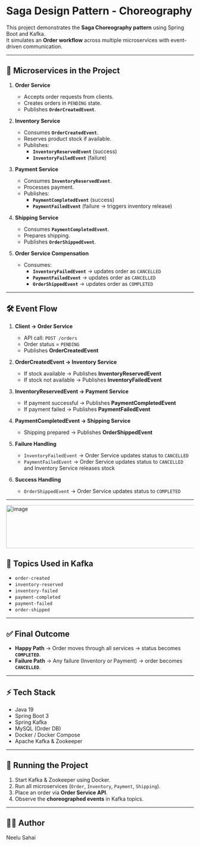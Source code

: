 # Saga Design Pattern - Choreography

This project demonstrates the **Saga Choreography pattern** using Spring Boot and Kafka.  
It simulates an **Order workflow** across multiple microservices with event-driven communication.  

---

## 🚀 Microservices in the Project

1. **Order Service**
   - Accepts order requests from clients.
   - Creates orders in `PENDING` state.
   - Publishes **`OrderCreatedEvent`**.

2. **Inventory Service**
   - Consumes **`OrderCreatedEvent`**.
   - Reserves product stock if available.
   - Publishes:
     - **`InventoryReservedEvent`** (success)  
     - **`InventoryFailedEvent`** (failure)

3. **Payment Service**
   - Consumes **`InventoryReservedEvent`**.
   - Processes payment.
   - Publishes:
     - **`PaymentCompletedEvent`** (success)  
     - **`PaymentFailedEvent`** (failure → triggers inventory release)

4. **Shipping Service**
   - Consumes **`PaymentCompletedEvent`**.
   - Prepares shipping.
   - Publishes **`OrderShippedEvent`**.

5. **Order Service Compensation**
   - Consumes:
     - **`InventoryFailedEvent`** → updates order as `CANCELLED`
     - **`PaymentFailedEvent`** → updates order as `CANCELLED`
     - **`OrderShippedEvent`** → updates order as `COMPLETED`

---

## 🛠 Event Flow

1. **Client → Order Service**
   - API call: `POST /orders`
   - Order status = `PENDING`
   - Publishes **OrderCreatedEvent**

2. **OrderCreatedEvent → Inventory Service**
   - If stock available → Publishes **InventoryReservedEvent**  
   - If stock not available → Publishes **InventoryFailedEvent**

3. **InventoryReservedEvent → Payment Service**
   - If payment successful → Publishes **PaymentCompletedEvent**  
   - If payment failed → Publishes **PaymentFailedEvent**

4. **PaymentCompletedEvent → Shipping Service**
   - Shipping prepared → Publishes **OrderShippedEvent**

5. **Failure Handling**
   - `InventoryFailedEvent` → Order Service updates status to `CANCELLED`
   - `PaymentFailedEvent` → Order Service updates status to `CANCELLED` and Inventory Service releases stock

6. **Success Handling**
   - `OrderShippedEvent` → Order Service updates status to `COMPLETED`

---
<img width="1528" height="116" alt="image" src="https://github.com/user-attachments/assets/9449d6b5-bc14-4215-b0bd-ab2e39557510" />



## 📌 Topics Used in Kafka

- `order-created`
- `inventory-reserved`
- `inventory-failed`
- `payment-completed`
- `payment-failed`
- `order-shipped`

---

## ✅ Final Outcome

- **Happy Path** → Order moves through all services → status becomes **`COMPLETED`**.  
- **Failure Path** → Any failure (Inventory or Payment) → order becomes **`CANCELLED`**.

---

## ⚡ Tech Stack

- Java 19
- Spring Boot 3
- Spring Kafka
- MySQL (Order DB)
- Docker / Docker Compose
- Apache Kafka & Zookeeper

---

## 🔑 Running the Project

1. Start Kafka & Zookeeper using Docker.
2. Run all microservices (`Order`, `Inventory`, `Payment`, `Shipping`).
3. Place an order via **Order Service API**.
4. Observe the **choreographed events** in Kafka topics.


---

## 👨‍💻 Author
Neelu Sahai  
